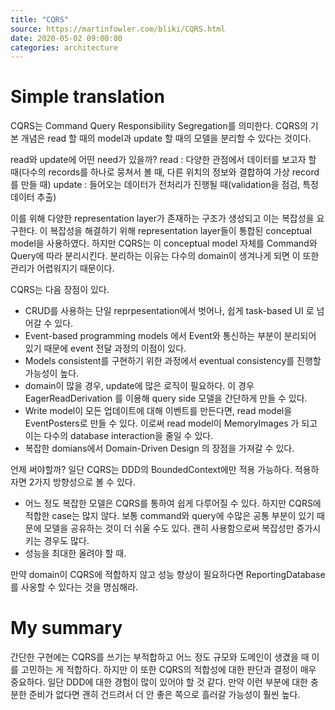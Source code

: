 ```yaml
---
title: "CQRS"
source: https://martinfowler.com/bliki/CQRS.html
date: 2020-05-02 09:00:00
categories: architecture
---
```

<h1>Simple translation</h1>
CQRS는 Command Query Responsibility Segregation를 의미한다. CQRS의 기본 개념은 read 할 때의 model과 update 할 때의 모델을 분리할 수 있다는 것이다.

read와 update에 어떤 need가 있을까?
read : 다양한 관점에서 데이터를 보고자 할 때(다수의 records를 하나로 뭉쳐서 볼 때, 다른 위치의 정보와 결합하여 가상 record를 만들 때)
update : 들어오는 데이터가 전처리가 진행될 때(validation을 점검, 특정 데이터 추출)

이를 위해 다양한 representation layer가 존재하는 구조가 생성되고 이는 복잡성을 요구한다. 이 복잡성을 해결하기 위해 representation layer들이 통합된 conceptual model을 사용하였다. 하지만 CQRS는 이 conceptual model 자체를 Command와 Query에 따라 분리시킨다. 분리하는 이유는 다수의 domain이 생겨나게 되면 이 또한 관리가 어렵워지기 때문이다.

CQRS는 다음 장점이 있다.
* CRUD를 사용하는 단일 reprpesentation에서 벗어나, 쉽게 task-based UI 로 넘어갈 수 있다.
* Event-based programming models 에서 Event와 통신하는 부분이 분리되어 있기 때문에 event 전달 과정의 이점이 있다.
* Models consistent를 구현하기 위한 과정에서 eventual consistency를 진행할 가능성이 높다.
* domain이 많을 경우, update에 많은 로직이 필요하다. 이 경우 EagerReadDerivation 를 이용해 query side 모델을 간단하게 만들 수 있다.
* Write model이 모든 업데이트에 대해 이벤트를 만든다면, read model을 EventPosters로 만들 수 있다. 이로써 read model이 MemoryImages 가 되고 이는 다수의 database interaction을 줄일 수 있다.
* 복잡한 domians에서 Domain-Driven Design 의 장점을 가져갈 수 있다.

언제 써야할까?
일단 CQRS는 DDD의 BoundedContext에만 적용 가능하다. 적용하자면 2가지 방향성으로 볼 수 있다.
* 어느 정도 복잡한 모델은 CQRS를 통하여 쉽게 다루어질 수 있다. 하지만 CQRS에 적합한 case는 많지 않다. 보통 command와 query에 수많은 공통 부분이 있기 때문에 모델을 공유하는 것이 더 쉬울 수도 있다. 괜히 사용함으로써 복잡성만 증가시키는 경우도 많다.
* 성능을 최대한 올려야 할 때. 

만약 domain이 CQRS에 적합하지 않고 성능 향상이 필요하다면 ReportingDatabase를 사옹할 수 있다는 것을 명심해라.

<h1>My summary</h1>
간단한 구현에는 CQRS를 쓰기는 부적합하고 어느 정도 규모와 도메인이 생겼을 때 이를 고민하는 게 적합하다. 하지만 이 또한 CQRS의 적합성에 대한 판단과 결정이 매우 중요하다. 일단 DDD에 대한 경험이 많이 있어야 할 것 같다. 만약 이런 부분에 대한 충분한 준비가 없다면 괜히 건드려서 더 안 좋은 쪽으로 흘러갈 가능성이 훨씬 높다.